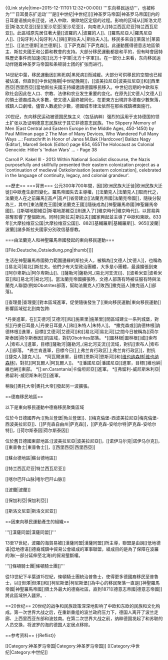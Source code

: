 {{Link style|time=2015-12-11T01:12:32+00:00}}
'''东向移民运动'''，也被称为“'''日耳曼东扩运动'''”是[[中世纪|中世纪]][[神圣罗马帝国|神圣罗马帝国]]内的日耳曼语族向东迁徙，进入中歐、東歐地区定居的过程。影响的区域从[[斯洛文尼亚|斯洛文尼亚]]至[[爱沙尼亚|爱沙尼亚]]，向南进入[[特兰西瓦尼亚|特兰西瓦尼亚]]。此區域原先居住著大量[[波羅的人|波羅的人]]、[[羅馬尼亞人|羅馬尼亞人]]、[[匈牙利人|匈牙利人]]與[[斯拉夫人|斯拉夫人]]。移民多來自[[莱茵兰|莱茵兰]]、[[法兰德斯|法兰德斯]]、[[下萨克森|下萨克森]]。此運動獲得德意志地區領主、斯拉夫國王和公爵和教會的支持。大部分移民運動都是和平的，但有時會因特殊歷史事件而加速(見[[北方十字軍|北方十字軍]])。在一部分上来看，东向移民运动伴随着神圣罗马帝国和条顿骑士团的扩张而进行。

14世紀中葉，移民運動因[[黑死病|黑死病]]而減緩。大部分可供移民的空間也已經被佔滿，但直到[[中世紀晚期|中世紀晚期]]，[[波美拉尼亞|波美拉尼亞]]和[[西里西亞|西里西亞]]當地斯拉夫國王持續邀請德國移民移入。中世纪后期的中欧和东欧社会因此在人口、宗教、法律和农业发生重要的变化。在原先[[文德人|文德人]]的領土德裔成為大多數，使文德人最終被同化，在更東方出現許多德裔少數聚落，城鎮人口劇增。儘管人數處於少數，德國城市律法依然在那些城鎮裡面施行。

20世纪，东向移民运动被德国民族主义（包括纳粹）强烈的运用于支持德国的领土扩张以及证明德意志民族优于其它非德意志民族。<ref>The Slippery Memory of Men (East Central and Eastern Europe in the Middle Ages, 450-1450) by Paul Milliman page 2
</ref><ref>The Man of Many Devices, Who Wandered Full Many Ways ...: Festschrift in Honor of Janos M.Bak [Hardcover] 
Balázs Nagy (Editor), Marcell Sebok (Editor) page 654, 655</ref><ref>The Holocaust as Colonial Genocide: Hitler's 'Indian Wars' ... - Page 38

Carroll P. Kakel III - 2013
Within National Socialist discourse, the Nazis purposefully and skillfully presented their eastern colonization project as a 'continuation of medieval Ostkolonisation [eastern colonization], celebrated in the language of continuity, legacy, and colonial grandeur'.</ref>

==歷史==
===背景===
公元300年700年間，因[[欧洲民族大迁徙|欧洲民族大迁徙]]中歐產生劇烈變化。羅馬帝國失去主導權，[[法蘭克人|法蘭克人]]取而代之，法蘭克人在之前羅馬[[高卢|高卢]]省旁建立[[法蘭克帝國|法蘭克帝國]]，隨後分裂為三，其中[[東法蘭克王國|東法蘭克王國]]隨後成為[[神聖羅馬帝國|神聖羅馬帝國]]，[[斯堪地那維亞|斯堪地那維亞]]則進入了[[維京時代|維京時代]]，以貿易與掠奪影響了整個歐洲。同時[[斯拉夫|斯拉夫]]國家興起並主導了中歐和東歐。833年[[大摩拉维亚公国|大摩拉维亚公国]]、882[[基輔羅斯|基輔羅斯]]、965[[波蘭|波蘭]]諸多斯拉夫國家分別改信基督教。

===由法蘭克人和神聖羅馬帝國發起的東向移民運動===

[[File:Deutsche_Ostsiedlung.png|thumb]]]]

生活在神聖羅馬帝國勢力範圍邊緣的斯拉夫人，被稱為[[文德人|文德人]]，也稱為[[易北河|易北]]斯拉夫。他們少有大型政治團體，大多是小團體，最遠擴張到東[[阿尔卑斯山|阿尔卑斯山]]、[[薩勒河|薩勒河_(易北河支流)]]、[[波希米亚|波希米亚]]和[[易北河|易北河]]。當法蘭克帝國擴張時，文德人部落有時被征服有時與法蘭克人聯盟(例如Obotrites部落，幫助法蘭克人打敗西[[撒克遜人|撒克遜人]]部落)。

[[查理曼|查理曼]]對本區域進軍，促使隨後發生了[[東向移民運動|東向移民運動]]影響區域從北到南包跨:

*丹麥進軍，在[[艾德河|艾德河]]和[[施莱里|施莱里]]間區域建立一系列城堡，對抗[[丹麥日耳曼人|丹麥日耳曼人]]和[[朱特人|朱特人]]。
*撒克森或[[訥德林根|訥德林根]]進軍，目標[[艾德河|艾德河]]和[[易北河|易北河]]之間今日被稱為[[荷尔斯泰因|荷尔斯泰因]]的區域，對抗Obotrites部落。
*[[圖林根|圖林根]]或[[索布人|索布人]]進軍，目標[[薩勒河|薩勒河_(易北河支流)]]流域，對抗[[索布人|索布人]]部落。
*弗兰肯進軍，目標今日[[上弗兰肯行政区|上弗兰肯行政区]]，對抗[[捷克人|捷克人]]。
*阿瓦爾進軍，目標[[恩斯河|恩斯河]]和[[维也纳森林|维也纳森林]](隨後被稱為[[:en:Margraviate_of_Austria|奧地利邊區]])，對抗[[阿瓦爾人|阿瓦爾人]]。
*[[潘諾尼亞|潘諾尼亞]]進軍，目標[[維也納|維也納]]東部。
*[[:en:Carantania|卡倫坦尼亞]]進軍。
*[[弗留利-威尼斯朱利亞|弗留利-威尼斯朱利亞]]進軍。

稍後[[奧托大帝|奧托大帝]]發起另一波擴張。

==德裔移民地區==

以下是東向移民運動中德裔移民聚集區域

位於今日德國界內:[[勃兰登堡|勃兰登堡]]、[[梅克倫堡-西波美拉尼亞|梅克倫堡-西波美拉尼亞]]、[[萨克森自由州|萨克森]]，[[萨克森-安哈尔特|萨克森-安哈尔特]]，[[荷尔斯泰因|荷尔斯泰因]]

位於舊日德國東部地區:[[波美拉尼亞|波美拉尼亞]]，[[诺伊马尔克|诺伊马尔克]]，[[東普魯士|東普魯士]]，[[西里西亞|西里西亞]]

[[蘇台德地區|蘇台德地區]]

[[特兰西瓦尼亚|特兰西瓦尼亚]]

[[喀尔巴阡山脉|喀尔巴阡山脉]]

[[波蘭|波蘭]]

[[保加利亞|保加利亞]]

[[斯洛文尼亚|斯洛文尼亚]]

==因東向移民運動產生的組織==

'''[[漢薩同盟|漢薩同盟]]'''

13至17世紀，波羅的海貿易被[[漢薩同盟|漢薩同盟]]所主導，聯盟是由說[[低地德语|低地德语]]德裔城鎮中貿易公會組成的軍事聯盟，組成目的是為了保障在波羅的海(一部分延伸至北海)的貿易壟斷權。

'''[[條頓騎士團|條頓騎士團]]'''

從13世紀下半葉道15世紀，條頓騎士團統治普魯士，使得更多德國裔移民至普魯士，以[[但澤|但澤]]和[[柯尼斯堡|柯尼斯堡]]為中心的移民聚落一直是[[神聖羅馬帝國|神聖羅馬帝國]]領土外最大的德裔社區，直到1871[[德意志帝國|德意志帝國]]將此區域併入疆界。.

==20世纪==
20世纪的战争和民族政策深深地影响了中欧和东欧的民族和文化构成。第一次世界大战之后，在重新重组的波兰政府压力下，德国人离开了波兰走廊、上西里西亚东部和波兹南。在第二次世界大战之前，纳粹德国发起了和苏联的人员交换，将波罗的海的德国人定居点移除。

==参考资料==
{{Reflist}}

[[Category:神圣罗马帝国|Category:神圣罗马帝国]]
[[Category:中世纪|Category:中世纪]]
